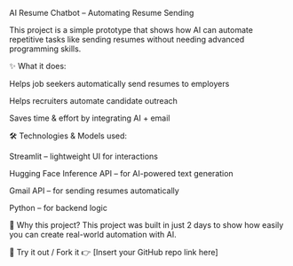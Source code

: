 AI Resume Chatbot – Automating Resume Sending

This project is a simple prototype that shows how AI can automate repetitive tasks like sending resumes without needing advanced programming skills.

✨ What it does:

Helps job seekers automatically send resumes to employers

Helps recruiters automate candidate outreach

Saves time & effort by integrating AI + email

🛠️ Technologies & Models used:

Streamlit – lightweight UI for interactions

Hugging Face Inference API – for AI-powered text generation

Gmail API – for sending resumes automatically

Python – for backend logic

🚀 Why this project?
 This project was built in just 2 days to show how easily you can create real-world automation with AI.

📂 Try it out / Fork it
👉 [Insert your GitHub repo link here]
